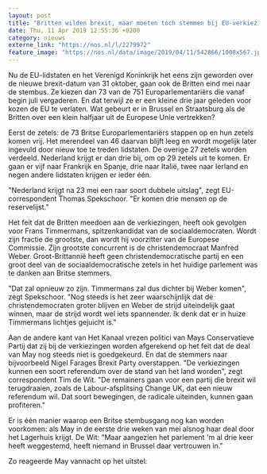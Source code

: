 ```yaml
---
layout: post
title: "Britten wilden brexit, maar moeten tóch stemmen bij EU-verkiezingen. Wat nu?"
date: Thu, 11 Apr 2019 12:55:36 +0200
category: nieuws
externe_link: "https://nos.nl/l/2279972"
feature_image: "https://nos.nl/data/image/2019/04/11/542866/1008x567.jpg"
---
```


<p>Nu de EU-lidstaten en het Verenigd Koninkrijk het eens zijn geworden over de nieuwe brexit-datum van 31 oktober, gaan ook de Britten eind mei naar de stembus. Ze kiezen dan 73 van de 751 Europarlementariërs die vanaf begin juli vergaderen. En dat terwijl ze er een kleine drie jaar geleden voor kozen de EU te verlaten. Wat gebeurt er in Brussel en Straatsburg als de Britten over een klein halfjaar uit de Europese Unie vertrekken?</p>
<p>Eerst de zetels: de 73 Britse Europarlementariërs stappen op en hun zetels komen vrij. Het merendeel van 46 daarvan blijft leeg en wordt mogelijk later ingevuld door nieuw toe te treden lidstaten. De overige 27 zetels worden verdeeld. Nederland krijgt er dan drie bij, om op 29 zetels uit te komen. Er gaan er vijf naar Frankrijk en Spanje, drie naar Italië, twee naar Ierland en negen andere lidstaten krijgen er ieder één.</p>
<p>"Nederland krijgt na 23 mei een raar soort dubbele uitslag", zegt EU-correspondent Thomas Spekschoor. "Er komen drie mensen op de reservelijst."</p>
<p>Het feit dat de Britten meedoen aan de verkiezingen, heeft ook gevolgen voor Frans Timmermans, spitzenkandidat van de sociaaldemocraten. Wordt zijn fractie de grootste, dan wordt hij voorzitter van de Europese Commissie. Zijn grootste concurrent is de christendemocraat Manfred Weber. Groot-Brittannië heeft geen christendemocratische partij en een groot deel van de sociaaldemocratische zetels in het huidige parlement was te danken aan Britse stemmers.</p>
<p>"Dat zal opnieuw zo zijn. Timmermans zal dus dichter bij Weber komen", zegt Spekschoor. "Nog steeds is het zeer waarschijnlijk dat de christendemocraten groter blijven en Weber de strijd uiteindelijk gaat winnen, maar de strijd wordt wel iets spannender. Ik denk dat er in huize Timmermans lichtjes gejuicht is."</p>
<p>Aan de andere kant van Het Kanaal vrezen politici van Mays Conservatieve Partij dat zij bij de verkiezingen worden afgerekend op het feit dat de deal van May nog steeds niet is goedgekeurd. En dat de stemmers naar bijvoorbeeld Nigel Farages Brexit Party overstappen. "De verkiezingen kunnen een soort referendum over de stand van het land worden", zegt correspondent Tim de Wit. "De remainers gaan voor een partij die brexit wil terugdraaien, zoals de Labour-afsplitsing Change UK, dat een nieuw referendum wil. Dat soort bewegingen, de radicale uiteinden, kunnen gaan profiteren."</p>
<p>Er is één manier waarop een Britse stembusgang nog kan worden voorkomen: als May in de eerste drie weken van mei alsnog haar deal door het Lagerhuis krijgt. De Wit: "Maar aangezien het parlement 'm al drie keer heeft weggestemd, heeft niemand in Brussel daar vertrouwen in."</p>
<p>Zo reageerde May vannacht op het uitstel:</p>
